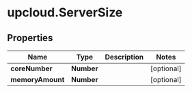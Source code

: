 # upcloud.ServerSize

## Properties
Name | Type | Description | Notes
------------ | ------------- | ------------- | -------------
**coreNumber** | **Number** |  | [optional] 
**memoryAmount** | **Number** |  | [optional] 


